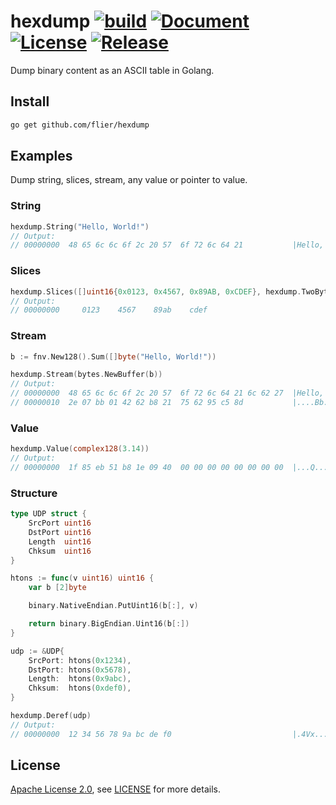 # hexdump [![build](https://github.com/flier/hexdump/actions/workflows/ci.yml/badge.svg)](https://github.com/flier/hexdump/actions/workflows/ci.yml) [![Document](https://pkg.go.dev/badge/github.com/flier/hexdump)](https://pkg.go.dev/github.com/flier/hexdump) [![License](https://img.shields.io/github/license/flier/hexdump)](/LICENSE) [![Release](https://img.shields.io/github/release/flier/hexdump.svg)](https://github.com/flier/hexdump/releases/latest)

Dump binary content as an ASCII table in Golang.

## Install

```sh
go get github.com/flier/hexdump
```

## Examples

Dump string, slices, stream, any value or pointer to value.

### String

```go
hexdump.String("Hello, World!")
// Output:
// 00000000  48 65 6c 6c 6f 2c 20 57  6f 72 6c 64 21           |Hello, World!   |
```

### Slices

```go
hexdump.Slices([]uint16{0x0123, 0x4567, 0x89AB, 0xCDEF}, hexdump.TwoBytesHex, hexdump.LittleEndian)
// Output:
// 00000000     0123    4567    89ab    cdef                                  |#.gE....        |
```

### Stream

```go
b := fnv.New128().Sum([]byte("Hello, World!"))

hexdump.Stream(bytes.NewBuffer(b))
// Output:
// 00000000  48 65 6c 6c 6f 2c 20 57  6f 72 6c 64 21 6c 62 27  |Hello, World!lb'|
// 00000010  2e 07 bb 01 42 62 b8 21  75 62 95 c5 8d           |....Bb.!ub...   |
```

### Value

```go
hexdump.Value(complex128(3.14))
// Output:
// 00000000  1f 85 eb 51 b8 1e 09 40  00 00 00 00 00 00 00 00  |...Q...@........|
```

### Structure

```go
type UDP struct {
    SrcPort uint16
    DstPort uint16
    Length  uint16
    Chksum  uint16
}

htons := func(v uint16) uint16 {
    var b [2]byte

    binary.NativeEndian.PutUint16(b[:], v)

    return binary.BigEndian.Uint16(b[:])
}

udp := &UDP{
    SrcPort: htons(0x1234),
    DstPort: htons(0x5678),
    Length:  htons(0x9abc),
    Chksum:  htons(0xdef0),
}

hexdump.Deref(udp)
// Output:
// 00000000  12 34 56 78 9a bc de f0                           |.4Vx....        |
```

## License

[Apache License 2.0](https://www.apache.org/licenses/LICENSE-2.0), see [LICENSE](LICENSE) for more details.
